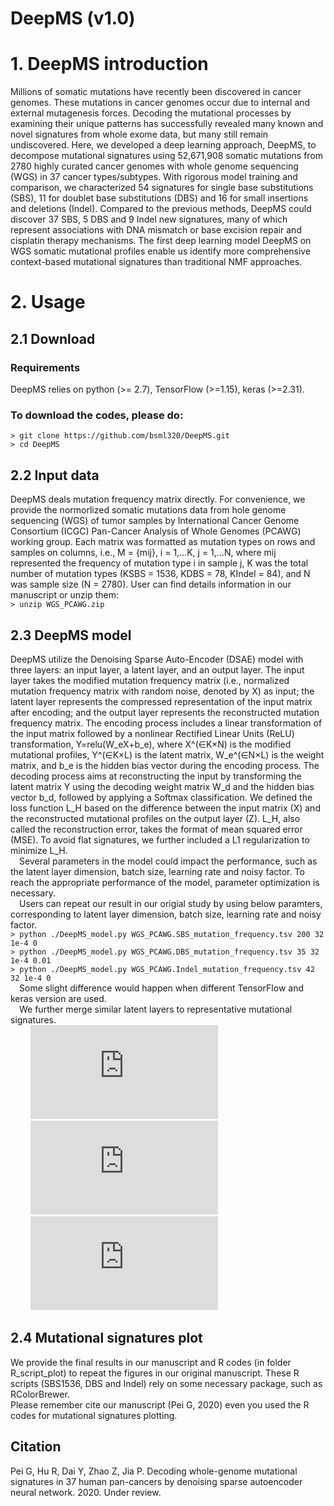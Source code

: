 # DeepMS (v1.0)
# 1. DeepMS introduction
Millions of somatic mutations have recently been discovered in cancer genomes. These mutations in cancer genomes occur due to internal and external mutagenesis forces. Decoding the mutational processes by examining their unique patterns has successfully revealed many known and novel signatures from whole exome data, but many still remain undiscovered. Here, we developed a deep learning approach, DeepMS, to decompose mutational signatures using 52,671,908 somatic mutations from 2780 highly curated cancer genomes with whole genome sequencing (WGS) in 37 cancer types/subtypes. With rigorous model training and comparison, we characterized 54 signatures for single base substitutions (SBS), 11 for doublet base substitutions (DBS) and 16 for small insertions and deletions (Indel). Compared to the previous methods, DeepMS could discover 37 SBS, 5 DBS and 9 Indel new signatures, many of which represent associations with DNA mismatch or base excision repair and cisplatin therapy mechanisms. The first deep learning model DeepMS on WGS somatic mutational profiles enable us identify more comprehensive context-based mutational signatures than traditional NMF approaches.

# 2. Usage
## 2.1 Download  
### Requirements
DeepMS relies on python (>= 2.7), TensorFlow (>=1.15), keras (>=2.31).
### To download the codes, please do:
  `> git clone https://github.com/bsml320/DeepMS.git  `  
  `> cd DeepMS  `
## 2.2 Input data
DeepMS deals mutation frequency matrix directly. For convenience, we provide the normorlized somatic mutations data from hole genome sequencing (WGS) of tumor samples by International Cancer Genome Consortium (ICGC) Pan-Cancer Analysis of Whole Genomes (PCAWG) working group. Each matrix was formatted as mutation types on rows and samples on columns, i.e., M = {mij}, i = 1,…K, j = 1,…N, where mij represented the frequency of mutation type i in sample j, K was the total number of mutation types (KSBS = 1536, KDBS = 78, KIndel = 84), and N was sample size (N = 2780). User can find details information in our manuscript or unzip them:  
  `> unzip WGS_PCAWG.zip  `
## 2.3 DeepMS model
DeepMS utilize the Denoising Sparse Auto-Encoder (DSAE) model with three layers: an input layer, a latent layer, and an output layer. The input layer takes the modified mutation frequency matrix (i.e., normalized mutation frequency matrix with random noise, denoted by X) as input; the latent layer represents the compressed representation of the input matrix after encoding; and the output layer represents the reconstructed mutation frequency matrix. The encoding process includes a linear transformation of the input matrix followed by a nonlinear Rectified Linear Units (ReLU) transformation, Y=relu(W_eX+b_e), where X^(∈K×N) is the modified mutational profiles, Y^(∈K×L) is the latent matrix, W_e^(∈N×L) is the weight matrix, and b_e is the hidden bias vector during the encoding process. The decoding process aims at reconstructing the input by transforming the latent matrix Y using the decoding weight matrix W_d and the hidden bias vector b_d, followed by applying a Softmax classification. We defined the loss function L_H based on the difference between the input matrix (X) and the reconstructed mutational profiles on the output layer (Z). L_H, also called the reconstruction error, takes the format of mean squared error (MSE). To avoid flat signatures, we further included a L1 regularization to minimize L_H.  
&#8194;&#8194;Several parameters in the model could impact the performance, such as the latent layer dimension, batch size, learning rate and noisy factor. To reach the appropriate performance of the model, parameter optimization is necessary.  
&#8194;&#8194;Users can repeat our result in our origial study by using below paramters, corresponding to latent layer dimension, batch size, learning rate and noisy factor.  
 `> python ./DeepMS_model.py WGS_PCAWG.SBS_mutation_frequency.tsv 200 32 1e-4 0  `  
 `> python ./DeepMS_model.py WGS_PCAWG.DBS_mutation_frequency.tsv 35 32 1e-4 0.01  `  
 `> python ./DeepMS_model.py WGS_PCAWG.Indel_mutation_frequency.tsv 42 32 1e-4 0   `  
&#8194;&#8194;Some slight difference would happen when different TensorFlow and keras version are used.   
&#8194;&#8194;We further merge similar latent layers to representative mutational signatures.    
 &#8194;&#8194;&#8194;&#8194; ![SBS](https://github.com/bsml320/DeepMS/tree/master/R_script_plot/SBS_signatures.pdf)    
 &#8194;&#8194;&#8194;&#8194; ![DBS](https://github.com/bsml320/DeepMS/tree/master/R_script_plot/DBS_signatures.pdf)   
 &#8194;&#8194;&#8194;&#8194; ![Indel](https://github.com/bsml320/DeepMS/tree/master/R_script_plot/Indel_signatures.pdf)   
## 2.4 Mutational signatures plot
We provide the final results in our manuscript and R codes (in folder R_script_plot) to repeat the figures in our original manuscript. These R scripts (SBS1536, DBS and Indel) rely on some necessary package, such as RColorBrewer.   
Please remember cite our manuscript (Pei G, 2020) even you used the R codes for mutational signatures plotting.

## Citation
Pei G, Hu R, Dai Y, Zhao Z, Jia P. Decoding whole-genome mutational signatures in 37 human pan-cancers by denoising sparse autoencoder neural network. 2020. Under review.
